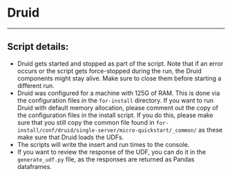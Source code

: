 # Druid

___
## Script details:
- Druid gets started and stopped as part of the script. Note that if an error occurs or the script gets force-stopped during the run, the Druid components might stay alive. Make sure to close them before starting a different run.
- Druid was configured for a machine with 125G of RAM. This is done via the configuration files in the ```for-install``` directory. If you want to run Druid with default memory allocation, please comment out the copy of the configuration files in the install script. If you do this, please make sure that you still copy the common file found in ```for-install/conf/druid/single-server/micro-quickstart/_common/``` as these make sure that Druid loads the UDFs.
- The scripts will write the insert and run times to the console.
- If you want to review the response of the UDF, you can do it in the ```generate_udf.py``` file, as the responses are returned as Pandas dataframes.